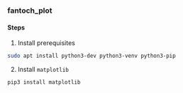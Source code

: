 ### fantoch_plot

#### Steps

1. Install prerequisites

```bash
sudo apt install python3-dev python3-venv python3-pip
```

2. Install `matplotlib`
```bash
pip3 install matplotlib
```

